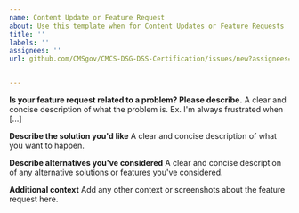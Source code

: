 ```yaml
---
name: Content Update or Feature Request
about: Use this template when for Content Updates or Feature Requests
title: ''
labels: ''
assignees: ''
url: github.com/CMSgov/CMCS-DSG-DSS-Certification/issues/new?assignees=naretakis&labels=&template=issue_template.md&projects=1


---
```


**Is your feature request related to a problem? Please describe.**
A clear and concise description of what the problem is. Ex. I'm always frustrated when [...]

**Describe the solution you'd like**
A clear and concise description of what you want to happen.

**Describe alternatives you've considered**
A clear and concise description of any alternative solutions or features you've considered.

**Additional context**
Add any other context or screenshots about the feature request here.
